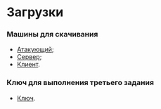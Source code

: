 # Загрузки

### Машины для скачивания

* [Атакующий](pathname:///static/ataker-1.0-release.zip);
* [Сервер](pathname:///static/server-1.0-release.zip);
* [Клиент](pathname:///static/client-1.0-release.zip).

### Ключ для выполнения третьего задания

* [Ключ](pathname:///static/bundle_private_fake.pem).
